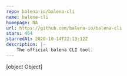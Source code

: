 ```yaml
---
repo: balena-io/balena-cli
name: balena-cli
homepage: NA
url: https://github.com/balena-io/balena-cli
stars: 464
starredAt: 2020-10-14T22:13:12Z
description: |-
    The official balena CLI tool.
---
```


[object Object]
